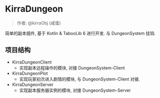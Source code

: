 # KirraDungeon

> 作者: @kirraObj (咸蛋)

简单的副本插件, 基于 Kotlin & TabooLib 6 进行开发.
与 DungeonSystem 挂钩.

## 项目结构

- KirraDungeonClient
    - 实现副本远程操作的模块, 对接 DungeonSystem-Client
- KirraDungeonPlot
    - 实现玩家初次进入剧情的模块, 与 DungeonSystem-Client 对接.
- KirraDungeonServer
    - 实现副本服务器实例的模块, 对接 DungeonSystem-Server
